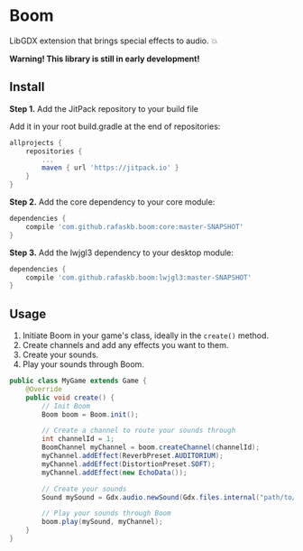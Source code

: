 # Boom
LibGDX extension that brings special effects to audio. 💥

**Warning! This library is still in early development!**

## Install

**Step 1.** Add the JitPack repository to your build file

Add it in your root build.gradle at the end of repositories:

```groovy
allprojects {
    repositories {
        ...
        maven { url 'https://jitpack.io' }
    }
}
```

**Step 2.** Add the core dependency to your core module:

```groovy
dependencies {
    compile 'com.github.rafaskb.boom:core:master-SNAPSHOT'
}
```

**Step 3.** Add the lwjgl3 dependency to your desktop module:

```groovy
dependencies {
    compile 'com.github.rafaskb.boom:lwjgl3:master-SNAPSHOT'
}
```

## Usage

1. Initiate Boom in your game's class, ideally in the `create()` method.
2. Create channels and add any effects you want to them.
3. Create your sounds.
4. Play your sounds through Boom.

```java
public class MyGame extends Game {
    @Override
    public void create() {
        // Init Boom
        Boom boom = Boom.init();

        // Create a channel to route your sounds through
        int channelId = 1;
        BoomChannel myChannel = boom.createChannel(channelId);
        myChannel.addEffect(ReverbPreset.AUDITORIUM);
        myChannel.addEffect(DistortionPreset.SOFT);
        myChannel.addEffect(new EchoData());

        // Create your sounds
        Sound mySound = Gdx.audio.newSound(Gdx.files.internal("path/to/sound.wav"));

        // Play your sounds through Boom
        boom.play(mySound, myChannel);
    }
}
```
